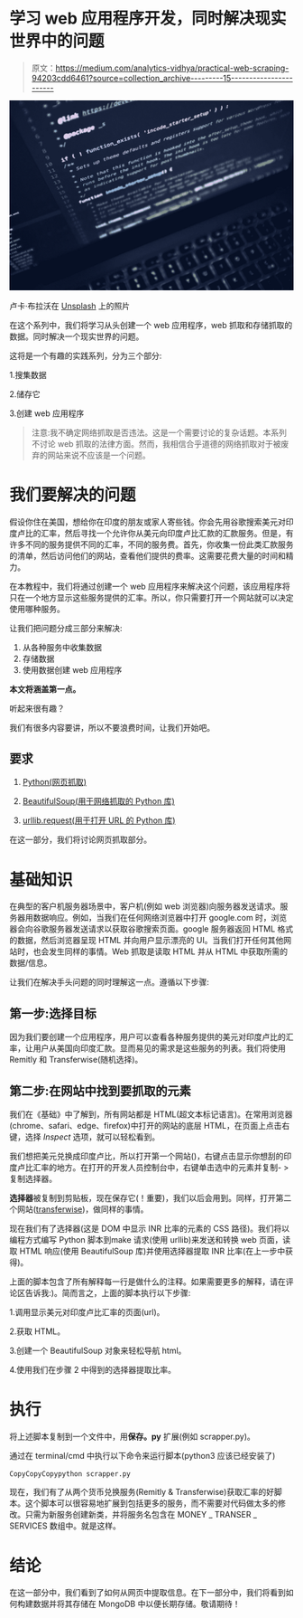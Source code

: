 # 学习 web 应用程序开发，同时解决现实世界中的问题

> 原文：<https://medium.com/analytics-vidhya/practical-web-scraping-94203cdd6461?source=collection_archive---------15----------------------->

![](img/47eb67e46385efd7acca0a30363ae9b5.png)

卢卡·布拉沃在 [Unsplash](https://unsplash.com?utm_source=medium&utm_medium=referral) 上的照片

在这个系列中，我们将学习从头创建一个 web 应用程序，web 抓取和存储抓取的数据。同时解决一个现实世界的问题。

这将是一个有趣的实践系列，分为三个部分:

1.搜集数据

2.储存它

3.创建 web 应用程序

> 注意:我不确定网络抓取是否违法。这是一个需要讨论的复杂话题。本系列不讨论 web 抓取的法律方面。然而，我相信合乎道德的网络抓取对于被废弃的网站来说不应该是一个问题。

# **我们要解决的问题**

假设你住在美国，想给你在印度的朋友或家人寄些钱。你会先用谷歌搜索美元对印度卢比的汇率，然后寻找一个允许你从美元向印度卢比汇款的汇款服务。但是，有许多不同的服务提供不同的汇率，不同的服务费。首先，你收集一份此类汇款服务的清单，然后访问他们的网站，查看他们提供的费率。这需要花费大量的时间和精力。

在本教程中，我们将通过创建一个 web 应用程序来解决这个问题，该应用程序将只在一个地方显示这些服务提供的汇率。所以，你只需要打开一个网站就可以决定使用哪种服务。

让我们把问题分成三部分来解决:

1.  从各种服务中收集数据
2.  存储数据
3.  使用数据创建 web 应用程序

**本文将涵盖第一点。**

听起来很有趣？

我们有很多内容要讲，所以不要浪费时间，让我们开始吧。

## 要求

1. [Python(网页抓取)](https://www.python.org/downloads/)

2. [BeautifulSoup(用于网络抓取的 Python 库)](https://pypi.org/project/beautifulsoup4/)

3. [urllib.request(用于打开 URL 的 Python 库)](https://docs.python.org/3/library/urllib.html)

在这一部分，我们将讨论网页抓取部分。

# **基础知识**

在典型的客户机服务器场景中，客户机(例如 web 浏览器)向服务器发送请求。服务器用数据响应。例如，当我们在任何网络浏览器中打开 google.com 时，浏览器会向谷歌服务器发送请求以获取谷歌搜索页面。google 服务器返回 HTML 格式的数据，然后浏览器呈现 HTML 并向用户显示漂亮的 UI。当我们打开任何其他网站时，也会发生同样的事情。Web 抓取是读取 HTML 并从 HTML 中获取所需的数据/信息。

让我们在解决手头问题的同时理解这一点。遵循以下步骤:

## 第一步:选择目标

因为我们要创建一个应用程序，用户可以查看各种服务提供的美元对印度卢比的汇率，让用户从美国向印度汇款。显而易见的需求是这些服务的列表。我们将使用 Remitly 和 Transferwise(随机选择)。

## 第二步:在网站中找到要抓取的元素

我们在《基础》中了解到，所有网站都是 HTML(超文本标记语言)。在常用浏览器(chrome、safari、edge、firefox)中打开的网站的底层 HTML，在页面上点击右键，选择 *Inspect* 选项，就可以轻松看到。

我们想把美元兑换成印度卢比，所以打开第一个网站()，右键点击显示你想刮的印度卢比汇率的地方。在打开的开发人员控制台中，右键单击选中的元素并复制- >复制选择器。

**选择器**被复制到剪贴板，现在保存它(！重要)，我们以后会用到。同样，打开第二个网站([transferwise](https://transferwise.com/us/currency-converter/usd-to-inr-rate))，做同样的事情。

现在我们有了选择器(这是 DOM 中显示 INR 比率的元素的 CSS 路径)。我们将以编程方式编写 Python 脚本到make 请求(使用 urllib)来发送和转换 web 页面，读取 HTML 响应(使用 BeautifulSoup 库)并使用选择器提取 INR 比率(在上一步中获得)。

上面的脚本包含了所有解释每一行是做什么的注释。如果需要更多的解释，请在评论区告诉我:)。简而言之，上面的脚本执行以下步骤:

1.调用显示美元对印度卢比汇率的页面(url)。

2.获取 HTML。

3.创建一个 BeautifulSoup 对象来轻松导航 html。

4.使用我们在步骤 2 中得到的选择器提取比率。

# 执行

将上述脚本复制到一个文件中，用**保存。py** 扩展(例如 scrapper.py)。

通过在 terminal/cmd 中执行以下命令来运行脚本(python3 应该已经安装了)

```
CopyCopyCopypython scrapper.py 
```

现在，我们有了从两个货币兑换服务(Remitly & Transferwise)获取汇率的好脚本。这个脚本可以很容易地扩展到包括更多的服务，而不需要对代码做太多的修改。只需为新服务创建新类，并将服务名包含在 MONEY _ TRANSER _ SERVICES 数组中。就是这样。

# 结论

在这一部分中，我们看到了如何从网页中提取信息。在下一部分中，我们将看到如何构建数据并将其存储在 MongoDB 中以便长期存储。敬请期待！